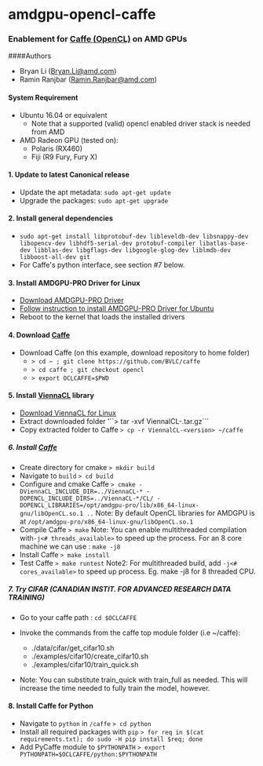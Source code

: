 # amdgpu-opencl-caffe
### Enablement for [Caffe (OpenCL)](https://github.com/BVLC/caffe/tree/opencl) on AMD GPUs

####Authors

- Bryan Li (Bryan.Li@amd.com)
- Ramin Ranjbar (Ramin.Ranjbar@amd.com)


#### System Requirement
- Ubuntu 16.04 or equivalent
	- Note that a supported (valid) opencl enabled driver stack is needed from AMD
- AMD Radeon GPU (tested on):
	- Polaris (RX460)
	- Fiji (R9 Fury, Fury X)

#### 1. Update to latest Canonical release
- Update the apt metadata: ```sudo apt-get update```
- Upgrade the packages: ```sudo apt-get upgrade```

#### 2. Install general dependencies
- ```sudo apt-get install libprotobuf-dev libleveldb-dev libsnappy-dev libopencv-dev libhdf5-serial-dev protobuf-compiler libatlas-base-dev libblas-dev libgflags-dev libgoogle-glog-dev liblmdb-dev libboost-all-dev git```
- For Caffe's python interface, see section #7 below. 

#### 3. Install AMDGPU-PRO Driver for Linux
- [Download AMDGPU-PRO Driver](http://support.amd.com/en-us/kb-articles/Pages/AMDGPU-PRO-Driver-for-Linux-Release-Notes.aspx)
- [Follow instruction to install AMDGPU-PRO Driver for Ubuntu](http://support.amd.com/en-us/kb-articles/Pages/AMDGPU-PRO-Install.aspx)
- Reboot to the kernel that loads the installed drivers

#### 4. Download [Caffe](https://github.com/BVLC/caffe)
- Download Caffe (on this example, download repository to home folder)
	- ```> cd ~ ; git clone https://github.com/BVLC/caffe```
	- ```> cd caffe ; git checkout opencl```
	- ```> export OCLCAFFE=$PWD```

#### 5. Install [ViennaCL](http://viennacl.sourceforge.net/) library
- [Download ViennaCL for Linux](http://viennacl.sourceforge.net/viennacl-download.html)
- Extract downloaded folder
	'``> tar -xvf ViennalCL-<version>.tar.gz```
- Copy extracted folder to Caffe
	```> cp -r ViennalCL-<version> ~/caffe```

##### 6. Install [Caffe](https://github.com/BVLC/caffe)
- Create directory for cmake
	```> mkdir build```
- Navigate to `build` 
	```> cd build```
- Configure and cmake Caffe
	```> cmake -DViennaCL_INCLUDE_DIR=../ViennaCL-* -DOPENCL_INCLUDE_DIRS=../ViennaCL-*/CL/ -DOPENCL_LIBRARIES=/opt/amdgpu-pro/lib/x86_64-linux-gnu/libOpenCL.so.1 ..```
    Note: By default OpenCL libraries for AMDGPU is at `/opt/amdgpu-pro/x86_64-linux-gnu/libOpenCL.so.1`
- Compile Caffe
	```> make```
	Note: You can enable multithreaded compilation with`-j<# threads_available>` to speed up the process. 
	For an 8 core machine we can use : ```make -j8```
- Install Caffe
	```> make install```
- Test Caffe
	```> make runtest```
	Note2: For multithreaded build, add `-j<# cores_available>` to speed up process. Eg. make -j8 for 8 threaded CPU.

##### 7. Try CIFAR (CANADIAN INSTIT. FOR ADVANCED RESEARCH DATA TRAINING)
- Go to your caffe path : ```cd $OCLCAFFE```
- Invoke the commands from the caffe top module folder (i.e ~/caffe):
	- ./data/cifar/get_cifar10.sh
	- ./examples/cifar10/create_cifar10.sh 
	- ./examples/cifar10/train_quick.sh 

- Note: You can substitute train_quick with train_full as needed. This will increase the time needed to fully train the model, however. 
	
#### 8. Install Caffe for Python
- Navigate to `python` in `/caffe`
	```> cd python```
- Install all required packages with `pip`
	```> for req in $(cat requirements.txt); do sudo -H pip install $req; done```
- Add PyCaffe module to `$PYTHONPATH`
	```> export PYTHONPATH=$OCLCAFFE/python:$PYTHONPATH```
